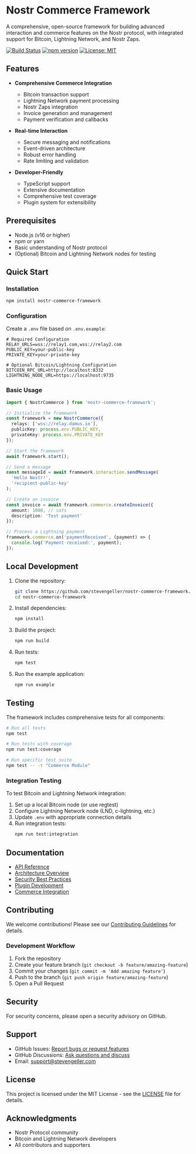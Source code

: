# Nostr Commerce Framework

A comprehensive, open-source framework for building advanced interaction and commerce features on the Nostr protocol, with integrated support for Bitcoin, Lightning Network, and Nostr Zaps.

[![Build Status](https://github.com/stevengeller/nostr-commerce-framework/workflows/CI/badge.svg)](https://github.com/stevengeller/nostr-commerce-framework/actions)
[![npm version](https://badge.fury.io/js/nostr-commerce-framework.svg)](https://badge.fury.io/js/nostr-commerce-framework)
[![License: MIT](https://img.shields.io/badge/License-MIT-yellow.svg)](https://opensource.org/licenses/MIT)

## Features

- **Comprehensive Commerce Integration**
  - Bitcoin transaction support
  - Lightning Network payment processing
  - Nostr Zaps integration
  - Invoice generation and management
  - Payment verification and callbacks

- **Real-time Interaction**
  - Secure messaging and notifications
  - Event-driven architecture
  - Robust error handling
  - Rate limiting and validation

- **Developer-Friendly**
  - TypeScript support
  - Extensive documentation
  - Comprehensive test coverage
  - Plugin system for extensibility

## Prerequisites

- Node.js (v16 or higher)
- npm or yarn
- Basic understanding of Nostr protocol
- (Optional) Bitcoin and Lightning Network nodes for testing

## Quick Start

### Installation

```bash
npm install nostr-commerce-framework
```

### Configuration

Create a `.env` file based on `.env.example`:

```env
# Required Configuration
RELAY_URLS=wss://relay1.com,wss://relay2.com
PUBLIC_KEY=your-public-key
PRIVATE_KEY=your-private-key

# Optional Bitcoin/Lightning Configuration
BITCOIN_RPC_URL=http://localhost:8332
LIGHTNING_NODE_URL=https://localhost:9735
```

### Basic Usage

```typescript
import { NostrCommerce } from 'nostr-commerce-framework';

// Initialize the framework
const framework = new NostrCommerce({
  relays: ['wss://relay.damus.io'],
  publicKey: process.env.PUBLIC_KEY,
  privateKey: process.env.PRIVATE_KEY
});

// Start the framework
await framework.start();

// Send a message
const messageId = await framework.interaction.sendMessage(
  'Hello Nostr!',
  'recipient-public-key'
);

// Create an invoice
const invoice = await framework.commerce.createInvoice({
  amount: 1000, // sats
  description: 'Test payment'
});

// Process a Lightning payment
framework.commerce.on('paymentReceived', (payment) => {
  console.log('Payment received:', payment);
});
```

## Local Development

1. Clone the repository:
   ```bash
   git clone https://github.com/stevengeller/nostr-commerce-framework.git
   cd nostr-commerce-framework
   ```

2. Install dependencies:
   ```bash
   npm install
   ```

3. Build the project:
   ```bash
   npm run build
   ```

4. Run tests:
   ```bash
   npm test
   ```

5. Run the example application:
   ```bash
   npm run example
   ```

## Testing

The framework includes comprehensive tests for all components:

```bash
# Run all tests
npm test

# Run tests with coverage
npm run test:coverage

# Run specific test suite
npm test -- -t "Commerce Module"
```

### Integration Testing

To test Bitcoin and Lightning Network integration:

1. Set up a local Bitcoin node (or use regtest)
2. Configure Lightning Network node (LND, c-lightning, etc.)
3. Update `.env` with appropriate connection details
4. Run integration tests:
   ```bash
   npm run test:integration
   ```

## Documentation

- [API Reference](docs/API.md)
- [Architecture Overview](docs/ARCHITECTURE.md)
- [Security Best Practices](docs/SECURITY.md)
- [Plugin Development](docs/PLUGINS.md)
- [Commerce Integration](docs/COMMERCE.md)

## Contributing

We welcome contributions! Please see our [Contributing Guidelines](CONTRIBUTING.md) for details.

### Development Workflow

1. Fork the repository
2. Create your feature branch (`git checkout -b feature/amazing-feature`)
3. Commit your changes (`git commit -m 'Add amazing feature'`)
4. Push to the branch (`git push origin feature/amazing-feature`)
5. Open a Pull Request

## Security

For security concerns, please open a security advisory on GitHub.

## Support

- GitHub Issues: [Report bugs or request features](https://github.com/stevengeller/nostr-commerce-framework/issues)
- GitHub Discussions: [Ask questions and discuss](https://github.com/stevengeller/nostr-commerce-framework/discussions)
- Email: support@stevengeller.com

## License

This project is licensed under the MIT License - see the [LICENSE](LICENSE) file for details.

## Acknowledgments

- Nostr Protocol community
- Bitcoin and Lightning Network developers
- All contributors and supporters
